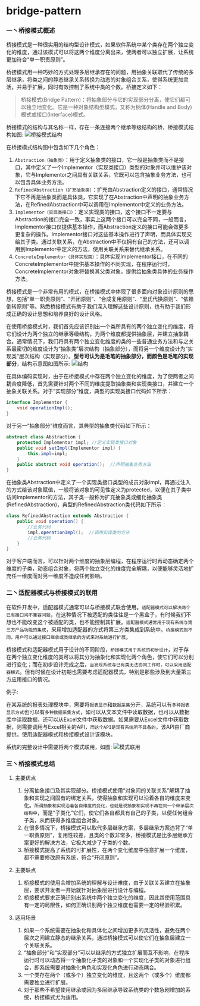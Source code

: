 # bridge-pattern

### 一丶桥接模式概述
桥接模式是一种很实用的结构型设计模式，如果软件系统中某个类存在两个独立变化的维度，通过该模式可以将这两个维度分离出来，使两者可以独立扩展，让系统更加符合“单一职责原则”。

桥接模式用一种巧妙的方式处理多层继承存在的问题，用抽象关联取代了传统的多层继承，将类之间的静态继承关系转换为动态的对象组合关系，使得系统更加灵活，并易于扩展，同时有效控制了系统中类的个数。桥接定义如下：
> 桥接模式(Bridge Pattern)：将抽象部分与它的实现部分分离，使它们都可以独立地变化。它是一种对象结构型模式，又称为柄体(Handle and Body)模式或接口(Interface)模式。

桥接模式的结构与其名称一样，存在一条连接两个继承等级结构的桥，桥接模式结构如图:
![桥接模式结构](../../../../../../../images/bridge-1.gif)

在桥接模式结构图中包含如下几个角色：

1. `Abstraction（抽象类）`：用于定义抽象类的接口，它一般是抽象类而不是接口，其中定义了一个Implementor（实现类接口）类型的对象并可以维护该对象，它与Implementor之间具有关联关系，它既可以包含抽象业务方法，也可以包含具体业务方法。
2. `RefinedAbstraction（扩充抽象类）`：扩充由Abstraction定义的接口，通常情况下它不再是抽象类而是具体类，它实现了在Abstraction中声明的抽象业务方法，在RefinedAbstraction中可以调用在Implementor中定义的业务方法。
3. `Implementor（实现类接口）`：定义实现类的接口，这个接口不一定要与Abstraction的接口完全一致，事实上这两个接口可以完全不同，一般而言，Implementor接口仅提供基本操作，而Abstraction定义的接口可能会做更多更复杂的操作。Implementor接口对这些基本操作进行了声明，而具体实现交给其子类。通过关联关系，在Abstraction中不仅拥有自己的方法，还可以调用到Implementor中定义的方法，使用关联关系来替代继承关系。
4. `ConcreteImplementor（具体实现类）`：具体实现Implementor接口，在不同的ConcreteImplementor中提供基本操作的不同实现，在程序运行时，ConcreteImplementor对象将替换其父类对象，提供给抽象类具体的业务操作方法。
   
桥接模式是一个非常有用的模式，在桥接模式中体现了很多面向对象设计原则的思想，包括“单一职责原则”、“开闭原则”、“合成复用原则”、“里氏代换原则”、“依赖倒转原则”等。熟悉桥接模式有助于我们深入理解这些设计原则，也有助于我们形成正确的设计思想和培养良好的设计风格。

在使用桥接模式时，我们首先应该识别出一个类所具有的两个独立变化的维度，将它们设计为两个独立的继承等级结构，为两个维度都提供抽象层，并建立抽象耦合。通常情况下，我们将具有两个独立变化维度的类的一些普通业务方法和与之关系最密切的维度设计为“抽象类”层次结构（抽象部分），而将另一个维度设计为“实现类”层次结构（实现部分）。**型号可认为是毛笔的抽象部分，而颜色是毛笔的实现部分**，结构示意图如图所示:
![结构](../../../../../../../images/bridge-2.gif)

在具体编码实现时，由于在桥接模式中存在两个独立变化的维度，为了使两者之间耦合度降低，首先需要针对两个不同的维度提取抽象类和实现类接口，并建立一个抽象关联关系。对于“实现部分”维度，典型的实现类接口代码如下所示：
```java
interface Implementor {
	void operationImpl();
}
```

对于另一“抽象部分”维度而言，其典型的抽象类代码如下所示：
```java
abstract class Abstraction {
	protected Implementor impl; //定义实现类接口对象
	public void setImpl(Implementor impl) {
		this.impl=impl;
	}
	public abstract void operation();  //声明抽象业务方法
}
```

在抽象类Abstraction中定义了一个实现类接口类型的成员对象impl，再通过注入的方式给该对象赋值，一般将该对象的可见性定义为protected，以便在其子类中访问Implementor的方法，其子类一般称为扩充抽象类或细化抽象类(RefinedAbstraction)，典型的RefinedAbstraction类代码如下所示：
```java
class RefinedAbstraction extends Abstraction {
	public void operation() {
		//业务代码
		impl.operationImpl();  //调用实现类的方法
		//业务代码
	}
}
```

对于客户端而言，可以针对两个维度的抽象层编程，在程序运行时再动态确定两个维度的子类，动态组合对象，将两个独立变化的维度完全解耦，以便能够灵活地扩充任一维度而对另一维度不造成任何影响。

### 二丶适配器模式与桥接模式的联用
在软件开发中，适配器模式通常可以与桥接模式联合使用。`适配器模式可以解决两个已有接口间不兼容问题`，在这种情况下被适配的类往往是一个黑盒子，有时候我们不想也不能改变这个被适配的类，也不能控制其扩展。`适配器模式通常用于现有系统与第三方产品功能的集成`，采用增加适配器的方式将第三方类集成到系统中。`桥接模式则不同，用户可以通过接口继承或类继承的方式来对系统进行扩展`。

桥接模式和适配器模式用于设计的不同阶段，`桥接模式用于系统的初步设计`，对于存在两个独立变化维度的类可以将其分为抽象化和实现化两个角色，使它们可以分别进行变化；而在初步设计完成之后，`当发现系统与已有类无法协同工作时，可以采用适配器模式`。但有时候在设计初期也需要考虑适配器模式，特别是那些涉及到大量第三方应用接口的情况。

例子:

在某系统的报表处理模块中，需要将`报表显示`和`数据采集`分开，系统可以有`多种报表显示方式`也可以有`多种数据采集方式`，如可以从文本文件中读取数据，也可以从数据库中读取数据，还可以从Excel文件中获取数据。如果需要从Excel文件中获取数据，则需要调用与Excel相关的API，`而这个API是现有系统所不具备的`，该API由厂商提供。使用适配器模式和桥接模式设计该模块。

系统的完整设计中需要将两个模式联用，如图:
![模式联用](../../../../../../../images/bridge-3.gif)

### 三丶桥接模式总结
1. 主要优点
    1. 分离抽象接口及其实现部分。桥接模式使用“对象间的关联关系”解耦了抽象和实现之间固有的绑定关系，使得抽象和实现可以沿着各自的维度来变化。`所谓抽象和实现沿着各自维度的变化，也就是说抽象和实现不再在同一个继承层次结构中`，而是“子类化”它们，使它们各自都具有自己的子类，以便任何组合子类，从而获得多维度组合对象。
    2. 在很多情况下，桥接模式可以取代多层继承方案，多层继承方案违背了“单一职责原则”，复用性较差，且类的个数非常多，桥接模式是比多层继承方案更好的解决方法，它极大减少了子类的个数。
    3. 桥接模式提高了系统的可扩展性，在两个变化维度中任意扩展一个维度，都不需要修改原有系统，符合“开闭原则”。
    
2. 主要缺点
    1. 桥接模式的使用会增加系统的理解与设计难度，由于关联关系建立在抽象层，要求开发者一开始就针对抽象层进行设计与编程。
    2. 桥接模式要求正确识别出系统中两个独立变化的维度，因此其使用范围具有一定的局限性，如何正确识别两个独立维度也需要一定的经验积累。
    
3. 适用场景
    1. 如果一个系统需要在抽象化和具体化之间增加更多的灵活性，避免在两个层次之间建立静态的继承关系，通过桥接模式可以使它们在抽象层建立一个关联关系。
    2. “抽象部分”和“实现部分”可以以继承的方式独立扩展而互不影响，在程序运行时可以动态将一个抽象化子类的对象和一个实现化子类的对象进行组合，即系统需要对抽象化角色和实现化角色进行动态耦合。
    3. 一个类存在两个（或多个）独立变化的维度，且这两个（或多个）维度都需要独立进行扩展。
    4. 对于那些不希望使用继承或因为多层继承导致系统类的个数急剧增加的系统，桥接模式尤为适用。
